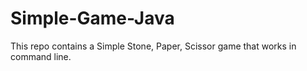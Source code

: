# Simple-Game-Java
This repo contains a Simple Stone, Paper, Scissor game that works in command line.
